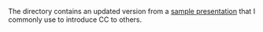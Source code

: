 The directory contains an updated version from a [sample presentation](https://www.slideshare.net/lbrabbit/open-data-and-creative-commons) that I commonly use to introduce CC to others.



